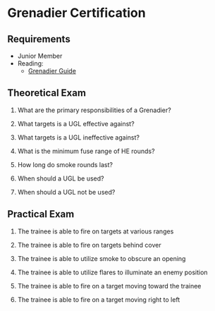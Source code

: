 # Grenadier Certification

## Requirements

- Junior Member
- Reading:
  - [Grenadier Guide](guides/grenadier.md)

## Theoretical Exam

1. What are the primary responsibilities of a Grenadier?

2. What targets is a UGL effective against?

3. What targets is a UGL ineffective against?

4. What is the minimum fuse range of HE rounds?

5. How long do smoke rounds last?

6. When should a UGL be used?

7. When should a UGL not be used?

## Practical Exam

1. The trainee is able to fire on targets at various ranges

2. The trainee is able to fire on targets behind cover

3. The trainee is able to utilize smoke to obscure an opening

4. The trainee is able to utilize flares to illuminate an enemy position

5. The trainee is able to fire on a target moving toward the trainee

6. The trainee is able to fire on a target moving right to left

